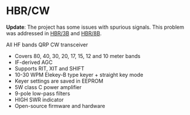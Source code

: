 # HBR/CW

**Update**: The project has some issues with spurious signals. This problem was addressed in [HBR/3B](https://github.com/afiskon/hbr-3b) and [HBR/8B](https://github.com/afiskon/hbr-8b).

All HF bands QRP CW transceiver

* Covers 80, 40, 30, 20, 17, 15, 12 and 10 meter bands
* IF-derived AGC
* Supports RIT, XIT and SHIFT
* 10-30 WPM Elekey-B type keyer + straight key mode
* Keyer settings are saved in EEPROM
* 5W class C power amplifier
* 9-pole low-pass filters
* HIGH SWR indicator
* Open-source firmware and hardware
